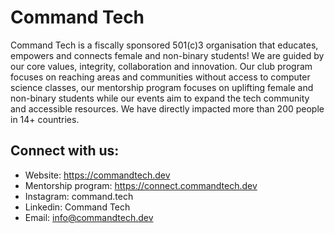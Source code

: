 # Command Tech 

Command Tech is a fiscally sponsored 501(c)3 organisation that educates, empowers and connects female and non-binary students! We are guided by our core values, integrity, collaboration and innovation. Our club program focuses on reaching areas and communities without access to computer science classes, our mentorship program focuses on uplifting female and non-binary students while our events aim to expand the tech community and accessible resources. We have directly impacted more than 200 people in 14+ countries. 

## Connect with us:
- Website: https://commandtech.dev
- Mentorship program: https://connect.commandtech.dev
- Instagram: command.tech
- Linkedin: Command Tech
- Email: info@commandtech.dev


